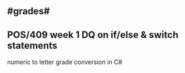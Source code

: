 #grades#
--
POS/409 week 1 DQ on if/else & switch statements
--
numeric to letter grade conversion in C#
